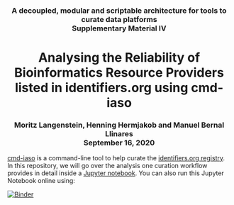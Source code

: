 ### <center>A decoupled, modular and scriptable architecture for tools to curate data platforms<br>Supplementary Material IV</center>
# <center>Analysing the Reliability of Bioinformatics Resource Providers listed in identifiers.org using cmd-iaso</center>
### <center>Moritz Langenstein, Henning Hermjakob and Manuel Bernal Llinares<br>September 16, 2020</center>

[cmd-iaso](https://github.com/identifiers-org/cmd-iaso) is a command-line tool to help curate the [identifiers.org registry](https://registry.identifiers.org/). In this repository, we will go over the analysis one curation workflow provides in detail inside a [Jupyter notebook](https://github.com/identifiers-org/cmd-iaso-analysis/blob/main/Supplementary%20Material%20IV.ipynb). You can also run this Jupyter Notebook online using:

[![Binder](https://mybinder.org/badge_logo.svg)](https://mybinder.org/v2/gh/identifiers-org/cmd-iaso-analysis.git/main?filepath=Supplementary%20Material%20IV.ipynb)
